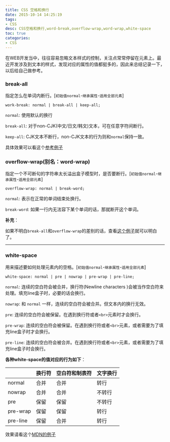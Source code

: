 ```yaml
---
title: CSS 空格和换行
date: 2015-10-14 14:25:19
tags:
- CSS
desc: CSS空格和换行,word-break,overflow-wrap,word-wrap,white-space
toc: true
categories:
- CSS
---
```


在WEB开发当中，往往容易忽略文本样式的控制，关注点常常停留在元素上。最近开发涉及到文本的样式，发现对应的属性的值都挺多的，因此来总结记录一下，以后给自己做参考。

<!--more-->

### break-all

指定怎么在单词内断行。[`初始值normal`-`继承属性`-`适用全部元素`]

```
work-break: normal | break-all | keep-all;
```

`normal`: 使用默认的换行

`break-all`: 对于non-CJK(中文/日文/韩文)文本，可在任意字符间断行。

`keep-all`: CJK文本不断行，non-CJK文本的行为则和`normal`保持一致。

具体效果可以看这个[参考例子](https://jsfiddle.net/5psou6y5/)

### overflow-wrap(别名：word-wrap)

指定一个不可断句的字符串太长溢出盒子模型时，是否要断行。[`初始值normal`-`继承属性`-`适用全部元素`]

```
overflow-wrap: normal | break-word;
```

`normal`: 表示在正常的单词结束处换行。

`break-word`: 如果一行内无法容下某个单词的话，那就断开这个单词。

**补充**：

如果不明白`break-all`和`overflow-wrap`的差别的话，查看[这个例子](https://jsfiddle.net/ar6nha8e/)就可以明白了。

---

### white-space
用来描述要如何处理元素内的空格。[`初始值normal`-`继承属性`-`适用全部元素`]

```
white-space: normal | pre | nowrap | pre-wrap | pre-line;
```

`normal`: 连续的空白符会被合并，换行符(Newline characters )会被当作空白符来处理。填充line盒子时，必要的话会换行。

`nowrap`: 和 `normal` 一样，连续的空白符会被合并。但文本内的换行无效。

`pre`: 连续的空白符会被保留。在遇到换行符或者`<br>`元素时才会换行。

`pre-wrap`: 连续的空白符会被保留。在遇到换行符或者`<br>`元素，或者需要为了填充line盒子时才会换行。

`pre-line`: 连续的空白符会被合并。在遇到换行符或者`<br>`元素，或者需要为了填充line盒子时会换行。

**各种white-space的值对应的行为如下**：

||换行符|空白符和制表符|文字换行|
|--|--|--|--|
|normal|合并|合并|转行|
|nowrap|合并|合并|不转行|
|pre|保留|保留|不转行|
|pre-wrap|保留|保留|转行|
|pre-line|保留|合并|转行|

效果请看这个[MDN的例子](https://jsfiddle.net/hzywLx6u/)